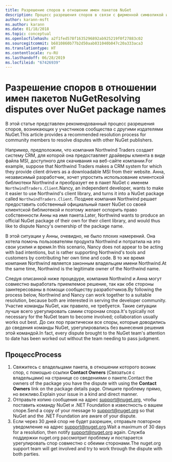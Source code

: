 ```yaml
---
title: Разрешение споров в отношении имен пакетов NuGet
description: Процесс разрешения споров в связи с фирменной символикой и товарными знаками, а также других конфликтных ситуаций между издателями пакетов NuGet.
author: karann-msft
ms.author: karann
ms.date: 01/18/2018
ms.topic: conceptual
ms.openlocfilehash: a2f1fed578f1635296892ab925219f0f27883c02
ms.sourcegitcommit: b6810860b77b2d50aab031040b047c20a333aca3
ms.translationtype: HT
ms.contentlocale: ru-RU
ms.lasthandoff: 06/28/2019
ms.locfileid: "67426939"
---
```

# <a name="resolving-disputes-over-nuget-package-names"></a><span data-ttu-id="89e1e-103">Разрешение споров в отношении имен пакетов NuGet</span><span class="sxs-lookup"><span data-stu-id="89e1e-103">Resolving disputes over NuGet package names</span></span>

<span data-ttu-id="89e1e-104">В этой статье представлен рекомендованный процесс разрешения споров, возникающих у участников сообщества с другими издателями NuGet.</span><span class="sxs-lookup"><span data-stu-id="89e1e-104">This article provides a recommended resolution process for community members to resolve disputes with other NuGet publishers.</span></span>

<span data-ttu-id="89e1e-105">Например, предположим, что компания Northwind Traders создает систему CRM, для которой она предоставляет драйверы клиента в виде файла MSI, доступного для скачивания на веб-сайте компании.</span><span class="sxs-lookup"><span data-stu-id="89e1e-105">For example, suppose that Northwind Traders makes a CRM system for which they provide client drivers as a downloadable MSI from their website.</span></span> <span data-ttu-id="89e1e-106">Анна, независимый разработчик, хочет упростить использование клиентской библиотеки Northwind и преобразует ее в пакет NuGet с именем `NorthwindTraders.Client`.</span><span class="sxs-lookup"><span data-stu-id="89e1e-106">Nancy, an independent developer, wants to make it easier to use Northwind's client library, and turns it into a NuGet package called `NorthwindTraders.Client`.</span></span> <span data-ttu-id="89e1e-107">Позднее компания Northwind решает предоставить собственный официальный пакет NuGet со своей клиентской библиотекой и поэтому желает оспорить право собственности Анны на имя пакета.</span><span class="sxs-lookup"><span data-stu-id="89e1e-107">Later, Northwind wants to produce an official NuGet package of their own for their client library, and would thus like to dispute Nancy's ownership of the package name.</span></span>

<span data-ttu-id="89e1e-108">В этой ситуации у Анны, очевидно, не было плохих намерений. Она хотела помочь пользователям продукта Northwind и потратила на это свои усилия и время.</span><span class="sxs-lookup"><span data-stu-id="89e1e-108">In this scenario, Nancy does not appear to be acting with bad intentions, but is rather supporting Northwind's tools and customers by contributing her own time and code.</span></span> <span data-ttu-id="89e1e-109">В то же время компания Northwind является законным владельцем имени Northwind.</span><span class="sxs-lookup"><span data-stu-id="89e1e-109">At the same time, Northwind is the legitimate owner of the Northwind name.</span></span>

<span data-ttu-id="89e1e-110">Следуя описанной ниже процедуре, компания Northwind и Анна могут совместно выработать приемлемое решение, так как обе стороны заинтересованы в помощи сообществу разработчиков.</span><span class="sxs-lookup"><span data-stu-id="89e1e-110">By following the process below, Northwind and Nancy can work together to a suitable resolution, because both are interested in serving the developer community.</span></span> <span data-ttu-id="89e1e-111">Участие команды NuGet, как правило, не требуется. Такие ситуации лучше всего урегулировать самим сторонам спора.</span><span class="sxs-lookup"><span data-stu-id="89e1e-111">It's typically not necessary for the NuGet team to become involved; collaboration usually works out best.</span></span> <span data-ttu-id="89e1e-112">До сих пор практически все споры, которые доводились до сведения команды NuGet, урегулировались без вынесения решения этой командой.</span><span class="sxs-lookup"><span data-stu-id="89e1e-112">In fact, every dispute brought to the NuGet team's attention to date has been worked out without the team needing to pass judgment.</span></span>

## <a name="process"></a><span data-ttu-id="89e1e-113">Процесс</span><span class="sxs-lookup"><span data-stu-id="89e1e-113">Process</span></span>

1. <span data-ttu-id="89e1e-114">Свяжитесь с владельцами пакета, в отношении которого возник спор, с помощью ссылки **Contact Owners** (Связаться с владельцами) на странице со сведениями о пакете.</span><span class="sxs-lookup"><span data-stu-id="89e1e-114">Contact the owners of the package you have the dispute with using the **Contact Owners** link on the package details page.</span></span> <span data-ttu-id="89e1e-115">Опишите проблему прямо, но вежливо.</span><span class="sxs-lookup"><span data-stu-id="89e1e-115">Explain your issue in a kind and direct manner.</span></span>
2. <span data-ttu-id="89e1e-116">Отправьте копию сообщения на адрес [support@nuget.org](mailto:support@nuget.org), чтобы поставить команду NuGet и .NET Foundation в известность о вашем споре.</span><span class="sxs-lookup"><span data-stu-id="89e1e-116">Send a copy of your message to [support@nuget.org](mailto:support@nuget.org) so that NuGet and the .NET Foundation are aware of your dispute.</span></span>
3. <span data-ttu-id="89e1e-117">Если через 30 дней спор не будет разрешен, отправьте повторное уведомление на адрес [support@nuget.org](mailto:support@nuget.org).</span><span class="sxs-lookup"><span data-stu-id="89e1e-117">Wait a maximum of 30 days for a resolution, then notify [support@nuget.org](mailto:support@nuget.org) again.</span></span> <span data-ttu-id="89e1e-118">Служба поддержки nuget.org рассмотрит проблему и постарается урегулировать спор совместно с обеими сторонами.</span><span class="sxs-lookup"><span data-stu-id="89e1e-118">The nuget.org support team will get involved and try to work through the dispute with both parties.</span></span>
